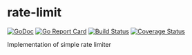 # rate-limit
[![GoDoc](https://godoc.org/github.com/saromanov/rate-limit?status.png)](https://godoc.org/github.com/saromanov/rate-limit)
[![Go Report Card](https://goreportcard.com/badge/github.com/saromanov/rate-limit)](https://goreportcard.com/report/github.com/saromanov/rate-limit)
[![Build Status](https://travis-ci.org/saromanov/rate-limit.svg?branch=master)](https://travis-ci.org/saromanov/rate-limit)
[![Coverage Status](https://coveralls.io/repos/github/saromanov/rate-limit/badge.svg?branch=master)](https://coveralls.io/github/saromanov/rate-limit?branch=master)


Implementation of simple rate limiter
